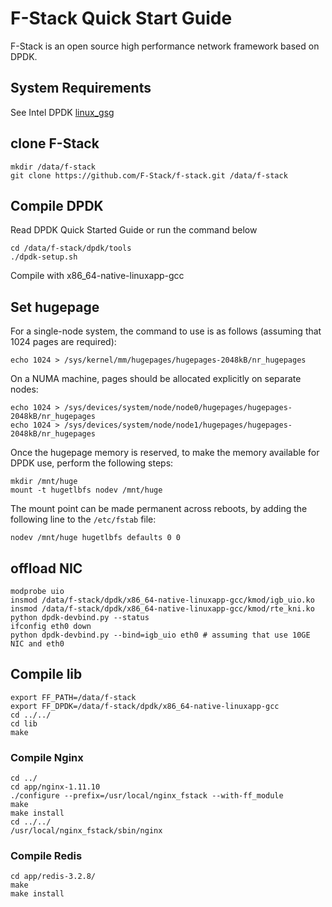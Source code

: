 # F-Stack Quick Start Guide

  F-Stack is an open source high performance network framework based on DPDK.


## System Requirements

See Intel DPDK [linux_gsg](http://dpdk.org/doc/guides/linux_gsg/index.html)

## clone F-Stack

	mkdir /data/f-stack
	git clone https://github.com/F-Stack/f-stack.git /data/f-stack

## Compile DPDK

Read DPDK Quick Started Guide or run the command below

	cd /data/f-stack/dpdk/tools
	./dpdk-setup.sh 

Compile with x86_64-native-linuxapp-gcc

## Set hugepage

For a single-node system, the command to use is as follows (assuming that 1024 pages are required):

	echo 1024 > /sys/kernel/mm/hugepages/hugepages-2048kB/nr_hugepages

On a NUMA machine, pages should be allocated explicitly on separate nodes:

	echo 1024 > /sys/devices/system/node/node0/hugepages/hugepages-2048kB/nr_hugepages
	echo 1024 > /sys/devices/system/node/node1/hugepages/hugepages-2048kB/nr_hugepages

Once the hugepage memory is reserved, to make the memory available for DPDK use, perform the following steps:

	mkdir /mnt/huge
	mount -t hugetlbfs nodev /mnt/huge

The mount point can be made permanent across reboots, by adding the following line to the `/etc/fstab` file:

	nodev /mnt/huge hugetlbfs defaults 0 0

## offload NIC

    modprobe uio
    insmod /data/f-stack/dpdk/x86_64-native-linuxapp-gcc/kmod/igb_uio.ko
    insmod /data/f-stack/dpdk/x86_64-native-linuxapp-gcc/kmod/rte_kni.ko
    python dpdk-devbind.py --status
    ifconfig eth0 down
    python dpdk-devbind.py --bind=igb_uio eth0 # assuming that use 10GE NIC and eth0

## Compile  lib

    export FF_PATH=/data/f-stack
    export FF_DPDK=/data/f-stack/dpdk/x86_64-native-linuxapp-gcc
    cd ../../
    cd lib
    make

### Compile Nginx

	cd ../
	cd app/nginx-1.11.10
	./configure --prefix=/usr/local/nginx_fstack --with-ff_module
	make
	make install
	cd ../../
	/usr/local/nginx_fstack/sbin/nginx

### Compile Redis

	cd app/redis-3.2.8/
	make
	make install


